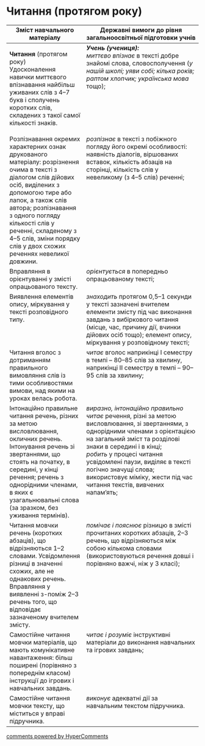 <div id="hypercomments_widget" class="js-hypercomments-widget invisible"></div>

# Читання (протягом року)

<table>
  <tr>
    <td width="40%" align="center"><b>Зміст навчального матеріалу</b></td>
    <td width="60%" align="center"><b>Державні вимоги до рівня загальноосвітньої підготовки учнів</b></td>
  </tr>
<tbody>
  <tr>
    <td width="40%" style="vertical-align:top !important;">
    <p><b>Читання</b> (протягом року)<br>
Удосконалення навички миттєвого впізнавання найбільш уживаних слів з 4–7 букв і сполучень коротких слів, складених з такої самої кількості знаків.<br></td>
    <td width="60%" style="vertical-align:top !important;">
<i><b>Учень (учениця):</b></i><br>
<i>миттєво впізнає</i> в тексті добре знайомі слова, словосполучення (<i>у нашій школі; уяви собі; кілька років; раптом хлопчик; українська мова</i> тощо);<br></td>
  </tr>
  <tr>
    <td width="40%" style="vertical-align:top !important;">
Розпізнавання окремих характерних ознак друкованого матеріалу: розрізнення очима в тексті з діалогом слів дійових осіб, виділених з допомогою тире або лапок, а також слів автора; розпізнавання з одного погляду кількості слів у реченні, складеному з 4–5 слів, зміни порядку слів у двох схожих реченнях невеликої довжини. </td>
    <td width="60%" style="vertical-align:top !important;">
<i>розпізнає</i> в тексті з побіжного погляду його окремі особливості: наявність діалогів, віршованих вставок, кількість абзаців на сторінці, кількість слів у невеликому (з 4–5 слів) реченні;</td>
  </tr>
  <tr>
    <td width="40%" style="vertical-align:top !important;">
Вправляння в орієнтуванні у змісті опрацьованого тексту. </td>
    <td width="60%" style="vertical-align:top !important;">
<i>орієнтується</i> в попередньо опрацьованому тексті;</td>
  </tr>
  <tr>
    <td width="40%" style="vertical-align:top !important;">
Виявлення елементів опису, міркування у тексті розповідного типу.</td>
    <td width="60%" style="vertical-align:top !important;">
<i>знаходить</i> протягом 0,5–1 секунди у тексті зазначені вчителем елементи змісту під час виконання завдань з вибіркового читання (місце, час, причину дії, вчинки дійових осіб тощо); елемент опису, міркування у розповідному тексті;</td>
  </tr>
  <tr>
    <td width="40%" style="vertical-align:top !important;">
Читання вголос з дотриманням правильного вимовляння слів із тими особливостями вимови, над якими на уроках велась робота.</td>
    <td width="60%" style="vertical-align:top !important;">
<i>читає</i> вголос наприкінці І семестру в темпі – 80–85 слів за хвилину, наприкінці ІІ семестру в темпі – 90–95 слів за хвилину;</td>
  </tr>
  <tr>
    <td width="40%" style="vertical-align:top !important;">
Інтонаційно правильне читання речень, різних за метою висловлювання, окличних речень. <br>
Інтонування речень зі звертаннями, що стоять на початку, в середині, у кінці речення; речень з однорідними членами, в яких є узагальнювальні слова (за зразком, без уживання термінів). <br></td>
    <td width="60%" style="vertical-align:top !important;">
<i>виразно, інтонаційно правильно читає</i> речення, різні за метою висловлювання, зі звертаннями, з однорідними членами з орієнтацією на загальний зміст та розділові знаки в середині і в кінці;<br>
<i>робить</i> у процесі читання усвідомлені паузи, виділяє в тексті логічно значущі слова; використовує міміку, жести під час читання текстів, вивчених напам’ять;</td>
  </tr>
  <tr>
    <td width="40%" style="vertical-align:top !important;">
Читання мовчки речень (коротких абзаців), що відрізняються 1–2 словами. Усвідомлення різниці в значенні схожих, але не однакових речень. Вправляння у виявленні з-поміж 2–3 речень того, що відповідає зазначеному вчителем змісту. </td>
    <td width="60%" style="vertical-align:top !important;">
<i>помічає і пояснює</i> різницю в змісті прочитаних коротких абзаців, 2–3 речень, що відрізняються між собою кількома словами (використовуються речення довші і порівняно важчі, ніж у 3 класі);</td>
  </tr>
  <tr>
    <td width="40%" style="vertical-align:top !important;">
Самостійне читання мовчки матеріалів, що мають комунікативне навантаження: більш поширені (порівняно з попереднім класом) інструкції до ігрових і навчальних завдань.</td>
    <td width="60%" style="vertical-align:top !important;">
<i>читає і розуміє</i> інструктивні матеріали до виконання навчальних та ігрових завдань;</td>
  </tr>
  <tr>
    <td width="40%" style="vertical-align:top !important;">
Самостійне читання мовчки тексту, що міститься у вправі підручника.</td>
    <td width="60%" style="vertical-align:top !important;">
<i>виконує</i> адекватні дії за навчальним текстом підручника.</td>
  </tr>
</tbody>
</table>

<div class="js-hypercomments-container">
<a href="http://hypercomments.com" class="hc-link" title="comments widget">comments powered by HyperComments</a>
</div>